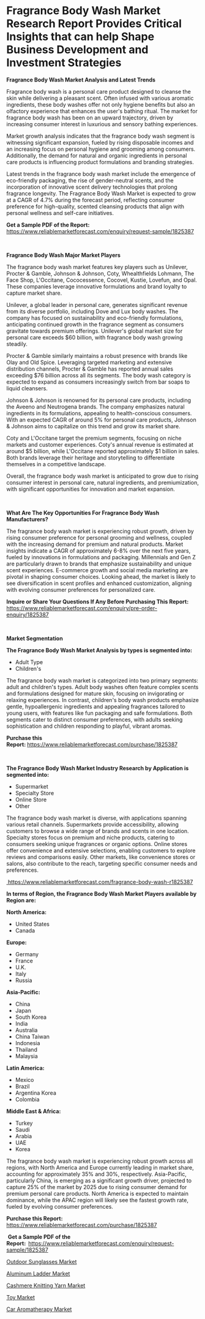 <p><h1>Fragrance Body Wash Market Research Report Provides Critical Insights that can help Shape Business Development and Investment Strategies</h1></p><p><strong>Fragrance Body Wash Market Analysis and Latest Trends</strong></p>
<p><p>Fragrance body wash is a personal care product designed to cleanse the skin while delivering a pleasant scent. Often infused with various aromatic ingredients, these body washes offer not only hygiene benefits but also an olfactory experience that enhances the user's bathing ritual. The market for fragrance body wash has been on an upward trajectory, driven by increasing consumer interest in luxurious and sensory bathing experiences.</p><p>Market growth analysis indicates that the fragrance body wash segment is witnessing significant expansion, fueled by rising disposable incomes and an increasing focus on personal hygiene and grooming among consumers. Additionally, the demand for natural and organic ingredients in personal care products is influencing product formulations and branding strategies.</p><p>Latest trends in the fragrance body wash market include the emergence of eco-friendly packaging, the rise of gender-neutral scents, and the incorporation of innovative scent delivery technologies that prolong fragrance longevity. The Fragrance Body Wash Market is expected to grow at a CAGR of 4.7% during the forecast period, reflecting consumer preference for high-quality, scented cleansing products that align with personal wellness and self-care initiatives.</p></p>
<p><strong>Get a Sample PDF of the Report:&nbsp;</strong> <a href="https://www.reliablemarketforecast.com/enquiry/request-sample/1825387?utm_campaign=1141&utm_medium=2&utm_source=Github&utm_content=ia&utm_term=04042025&utm_id=fragrance-body-wash">https://www.reliablemarketforecast.com/enquiry/request-sample/1825387</a></p>
<p>&nbsp;</p>
<p><strong>Fragrance Body Wash Major Market Players</strong></p>
<p><p>The fragrance body wash market features key players such as Unilever, Procter & Gamble, Johnson & Johnson, Coty, Whealthfields Lohmann, The Face Shop, L'Occitane, Cococessence, Cocovel, Kustie, Lovefun, and Opal. These companies leverage innovative formulations and brand loyalty to capture market share.</p><p>Unilever, a global leader in personal care, generates significant revenue from its diverse portfolio, including Dove and Lux body washes. The company has focused on sustainability and eco-friendly formulations, anticipating continued growth in the fragrance segment as consumers gravitate towards premium offerings. Unilever's global market size for personal care exceeds $60 billion, with fragrance body wash growing steadily.</p><p>Procter & Gamble similarly maintains a robust presence with brands like Olay and Old Spice. Leveraging targeted marketing and extensive distribution channels, Procter & Gamble has reported annual sales exceeding $76 billion across all its segments. The body wash category is expected to expand as consumers increasingly switch from bar soaps to liquid cleansers.</p><p>Johnson & Johnson is renowned for its personal care products, including the Aveeno and Neutrogena brands. The company emphasizes natural ingredients in its formulations, appealing to health-conscious consumers. With an expected CAGR of around 5% for personal care products, Johnson & Johnson aims to capitalize on this trend and grow its market share.</p><p>Coty and L'Occitane target the premium segments, focusing on niche markets and customer experiences. Coty's annual revenue is estimated at around $5 billion, while L'Occitane reported approximately $1 billion in sales. Both brands leverage their heritage and storytelling to differentiate themselves in a competitive landscape.</p><p>Overall, the fragrance body wash market is anticipated to grow due to rising consumer interest in personal care, natural ingredients, and premiumization, with significant opportunities for innovation and market expansion.</p></p>
<p>&nbsp;</p>
<p><strong>What Are The Key Opportunities For Fragrance Body Wash Manufacturers?</strong></p>
<p><p>The fragrance body wash market is experiencing robust growth, driven by rising consumer preference for personal grooming and wellness, coupled with the increasing demand for premium and natural products. Market insights indicate a CAGR of approximately 6-8% over the next five years, fueled by innovations in formulations and packaging. Millennials and Gen Z are particularly drawn to brands that emphasize sustainability and unique scent experiences. E-commerce growth and social media marketing are pivotal in shaping consumer choices. Looking ahead, the market is likely to see diversification in scent profiles and enhanced customization, aligning with evolving consumer preferences for personalized care.</p></p>
<p><strong>Inquire or Share Your Questions If Any Before Purchasing This Report:</strong> <a href="https://www.reliablemarketforecast.com/enquiry/pre-order-enquiry/1825387?utm_campaign=1141&utm_medium=2&utm_source=Github&utm_content=ia&utm_term=04042025&utm_id=fragrance-body-wash">https://www.reliablemarketforecast.com/enquiry/pre-order-enquiry/1825387</a></p>
<p>&nbsp;</p>
<p><strong>Market Segmentation</strong></p>
<p><strong>The Fragrance Body Wash Market Analysis by types is segmented into:</strong></p>
<p><ul><li>Adult Type</li><li>Children's</li></ul></p>
<p><p>The fragrance body wash market is categorized into two primary segments: adult and children's types. Adult body washes often feature complex scents and formulations designed for mature skin, focusing on invigorating or relaxing experiences. In contrast, children's body wash products emphasize gentle, hypoallergenic ingredients and appealing fragrances tailored to young users, with features like fun packaging and safe formulations. Both segments cater to distinct consumer preferences, with adults seeking sophistication and children responding to playful, vibrant aromas.</p></p>
<p><strong>Purchase this Report:&nbsp;</strong><a href="https://www.reliablemarketforecast.com/purchase/1825387?utm_campaign=1141&utm_medium=2&utm_source=Github&utm_content=ia&utm_term=04042025&utm_id=fragrance-body-wash">https://www.reliablemarketforecast.com/purchase/1825387</a></p>
<p>&nbsp;</p>
<p><strong>The Fragrance Body Wash Market Industry Research by Application is segmented into:</strong></p>
<p><ul><li>Supermarket</li><li>Specialty Store</li><li>Online Store</li><li>Other</li></ul></p>
<p><p>The fragrance body wash market is diverse, with applications spanning various retail channels. Supermarkets provide accessibility, allowing customers to browse a wide range of brands and scents in one location. Specialty stores focus on premium and niche products, catering to consumers seeking unique fragrances or organic options. Online stores offer convenience and extensive selections, enabling customers to explore reviews and comparisons easily. Other markets, like convenience stores or salons, also contribute to the reach, targeting specific consumer needs and preferences.</p></p>
<p><a href="https://www.reliablemarketforecast.com/fragrance-body-wash-r1825387?utm_campaign=1141&utm_medium=2&utm_source=Github&utm_content=ia&utm_term=04042025&utm_id=fragrance-body-wash">&nbsp;https://www.reliablemarketforecast.com/fragrance-body-wash-r1825387</a></p>
<p><strong>In terms of Region, the Fragrance Body Wash Market Players available by Region are:</strong></p>
<p>
    <p> <strong> North America: </strong>
        <ul>
            <li>United States</li>
            <li>Canada</li>
        </ul>
        </p> 
    <p> <strong> Europe: </strong>
        <ul>
            <li>Germany</li>
            <li>France</li>
            <li>U.K.</li>
            <li>Italy</li>
            <li>Russia</li>
        </ul>
        </p> 
    <p> <strong> Asia-Pacific: </strong>
        <ul>
            <li>China</li>
            <li>Japan</li>
            <li>South Korea</li>
            <li>India</li>
            <li>Australia</li>
            <li>China Taiwan</li>
            <li>Indonesia</li>
            <li>Thailand</li>
            <li>Malaysia</li>
        </ul>
        </p> 
    <p> <strong> Latin America: </strong>
        <ul>
            <li>Mexico</li>
            <li>Brazil</li>
            <li>Argentina Korea</li>
            <li>Colombia</li>
        </ul>
        </p> 
    <p> <strong> Middle East & Africa: </strong>
        <ul>
            <li>Turkey</li>
            <li>Saudi</li>
            <li>Arabia</li>
            <li>UAE</li>
            <li>Korea</li>
        </ul>
    </p>
    </p>
<p><p>The fragrance body wash market is experiencing robust growth across all regions, with North America and Europe currently leading in market share, accounting for approximately 35% and 30%, respectively. Asia-Pacific, particularly China, is emerging as a significant growth driver, projected to capture 25% of the market by 2025 due to rising consumer demand for premium personal care products. North America is expected to maintain dominance, while the APAC region will likely see the fastest growth rate, fueled by evolving consumer preferences.</p></p>
<p><strong>Purchase this Report: </strong><a href="https://www.reliablemarketforecast.com/purchase/1825387?utm_campaign=1141&utm_medium=2&utm_source=Github&utm_content=ia&utm_term=04042025&utm_id=fragrance-body-wash">https://www.reliablemarketforecast.com/purchase/1825387</a></p>
<p>&nbsp;<strong>Get a Sample PDF of the Report:&nbsp;&nbsp;</strong><a href="https://www.reliablemarketforecast.com/enquiry/request-sample/1825387?utm_campaign=1141&utm_medium=2&utm_source=Github&utm_content=ia&utm_term=04042025&utm_id=fragrance-body-wash">https://www.reliablemarketforecast.com/enquiry/request-sample/1825387</a></p>
<p><strong></strong></p>
<p><p><a href="https://github.com/motosyuliq/Market-Research-Report-List-1/blob/main/outdoor-sunglasses-market.md?utm_campaign=1141&utm_medium=2&utm_source=Github&utm_content=ia&utm_term=04042025&utm_id=fragrance-body-wash">Outdoor Sunglasses Market</a></p><p><a href="https://github.com/thapabylers2/Market-Research-Report-List-1/blob/main/aluminum-ladder-market.md?utm_campaign=1141&utm_medium=2&utm_source=Github&utm_content=ia&utm_term=04042025&utm_id=fragrance-body-wash">Aluminum Ladder Market</a></p><p><a href="https://github.com/muskoaizahfi/Market-Research-Report-List-1/blob/main/cashmere-knitting-yarn-market.md?utm_campaign=1141&utm_medium=2&utm_source=Github&utm_content=ia&utm_term=04042025&utm_id=fragrance-body-wash">Cashmere Knitting Yarn Market</a></p><p><a href="https://github.com/ryantindyaiz/Market-Research-Report-List-1/blob/main/toy-market.md?utm_campaign=1141&utm_medium=2&utm_source=Github&utm_content=ia&utm_term=04042025&utm_id=fragrance-body-wash">Toy Market</a></p><p><a href="https://github.com/lotoahshaiek/Market-Research-Report-List-1/blob/main/car-aromatherapy-market.md?utm_campaign=1141&utm_medium=2&utm_source=Github&utm_content=ia&utm_term=04042025&utm_id=fragrance-body-wash">Car Aromatherapy Market</a></p></p>